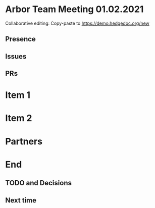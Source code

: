 Arbor Team Meeting 01.02.2021
=============================

Collaborative editing: Copy-paste to <https://demo.hedgedoc.org/new>

Presence
--------



Issues
------



PRs
---



Item 1
======



Item 2
======



Partners
========



End
===

TODO and Decisions
------------------



Next time
---------


